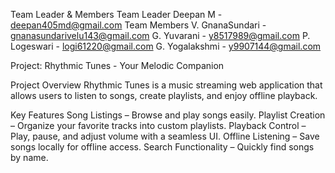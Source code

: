 Team Leader & Members
Team Leader
Deepan M - deepan405md@gmail.com
Team Members
V. GnanaSundari - gnanasundarivelu143@gmail.com
G. Yuvarani - y8517989@gmail.com
P. Logeswari - logi61220@gmail.com
G. Yogalakshmi - y9907144@gmail.com

Project: Rhythmic Tunes - Your Melodic Companion


Project Overview
Rhythmic Tunes is a music streaming web application that allows users to listen to songs, create playlists, and enjoy offline playback.


Key Features
Song Listings – Browse and play songs easily.
Playlist Creation – Organize your favorite tracks into custom playlists.
Playback Control – Play, pause, and adjust volume with a seamless UI.
Offline Listening – Save songs locally for offline access.
Search Functionality – Quickly find songs by name.
